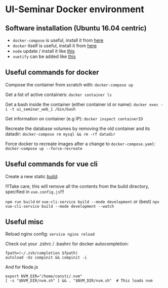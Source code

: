 # UI-Seminar Docker environment

## Software installation (Ubuntu 16.04 centric)

- `docker-compose` is useful, install it from [here](https://docs.docker.com/compose/install/)
- `docker` itself is useful, install it from [here](https://www.digitalocean.com/community/tutorials/how-to-install-and-use-docker-on-ubuntu-16-04)
- `node` update / install it like [this](https://www.hostingadvice.com/how-to/update-node-js-latest-version/)
- `vuetify` can be added like [this](https://vuetifyjs.com/en/getting-started/quick-start)

## Useful commands for docker
Compose the container from scratch with:
`docker-compose up`

Get a list of active containers:
`docker container ls`

Get a bash inside the container (either container id or name):
`docker exec -i -t ui_seminar_web_1 /bin/bash`

Get information on container (e.g IP):
`docker inspect containerID`

Recreate the database volumes by removing the old container and its datadir:
`docker-compose rm mysql && rm -rf datadir`

Force docker to recreate images after a change to `docker-compose.yaml`:
`docker-compose up --force-recreate`

## Useful commands for vue cli
Create a new static [build](https://cli.vuejs.org/guide/cli-service.html#vue-cli-service-serve):

!!!Take care, this will remove all the contents from the build directory, specified in `vue.config.js`!!!

`npm run build` or `vue-cli-service build --mode development` or (best) `npx vue-cli-service build --mode development --watch`

## Useful misc
Reload nginx config:
`service nginx reload`

Check out your .zshrc / .bashrc for docker autocompletion:

```
fpath=(~/.zsh/completion $fpath)
autoload -Uz compinit && compinit -i
```

And for Node.js

```
export NVM_DIR="/home/consti/.nvm"
[ -s "$NVM_DIR/nvm.sh" ] && . "$NVM_DIR/nvm.sh"  # This loads nvm
```
